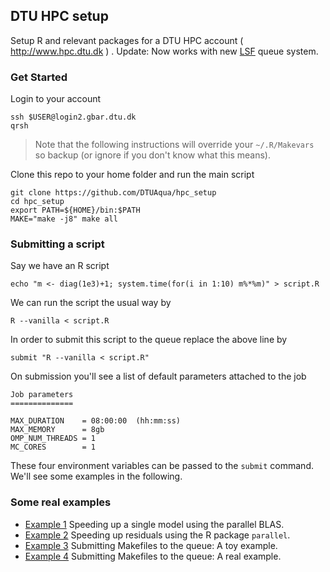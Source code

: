 ## DTU HPC setup

Setup R and relevant packages for a DTU HPC account ( http://www.hpc.dtu.dk ) .
Update: Now works with new [LSF](https://www.hpc.dtu.dk/?page_id=2534) queue system.

### Get Started

Login to your account

```shell
ssh $USER@login2.gbar.dtu.dk
qrsh
```

> Note that the following instructions will override your `~/.R/Makevars` so backup (or ignore if you don't know what this means).

Clone this repo to your home folder and run the main script

```shell
git clone https://github.com/DTUAqua/hpc_setup
cd hpc_setup
export PATH=${HOME}/bin:$PATH
MAKE="make -j8" make all
```

### Submitting a script

Say we have an R script

```shell
echo "m <- diag(1e3)+1; system.time(for(i in 1:10) m%*%m)" > script.R
```

We can run the script the usual way by

```shell
R --vanilla < script.R
```

In order to submit this script to the queue replace the above line by

```shell
submit "R --vanilla < script.R"
```

On submission you'll see a list of default parameters attached to the job

```
Job parameters
==============

MAX_DURATION    = 08:00:00  (hh:mm:ss)
MAX_MEMORY      = 8gb
OMP_NUM_THREADS = 1
MC_CORES        = 1
```

These four environment variables can be passed to the `submit`
command. We'll see some examples in the following.

### Some real examples

* [Example 1](Example1) Speeding up a single model using the parallel BLAS.
* [Example 2](Example2) Speeding up residuals using the R package `parallel`.
* [Example 3](Example3) Submitting Makefiles to the queue: A toy example.
* [Example 4](Example4) Submitting Makefiles to the queue: A real example.
